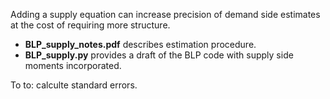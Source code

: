 Adding a supply equation can increase precision of demand side estimates at the cost of requiring more structure.

- **BLP_supply_notes.pdf** describes estimation procedure.
- **BLP_supply.py** provides a draft of the BLP code with supply side moments incorporated. 

To to: calculte standard errors.
